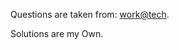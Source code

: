 Questions are taken from: [work@tech](https://workat.tech/machine-coding/practice).

Solutions are my Own.

